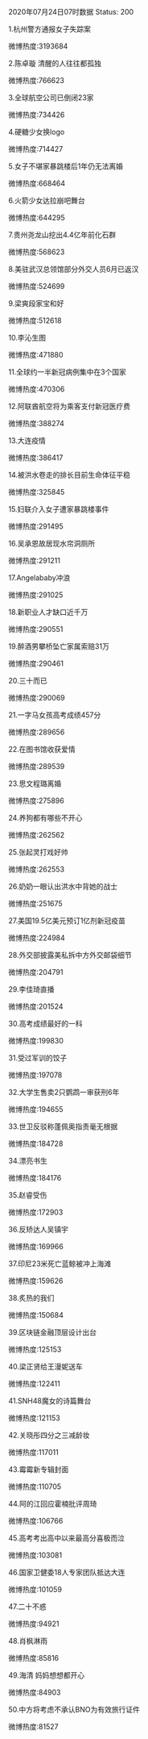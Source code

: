 2020年07月24日07时数据
Status: 200

1.杭州警方通报女子失踪案

微博热度:3193684

2.陈卓璇 清醒的人往往都孤独

微博热度:766623

3.全球航空公司已倒闭23家

微博热度:734426

4.硬糖少女换logo

微博热度:714427

5.女子不堪家暴跳楼后1年仍无法离婚

微博热度:668464

6.火箭少女达拉崩吧舞台

微博热度:644295

7.贵州尧龙山挖出4.4亿年前化石群

微博热度:568623

8.美驻武汉总领馆部分外交人员6月已返汉

微博热度:524699

9.梁爽段家宝和好

微博热度:512618

10.李沁生图

微博热度:471880

11.全球约一半新冠病例集中在3个国家

微博热度:470306

12.阿联酋航空将为乘客支付新冠医疗费

微博热度:388274

13.大连疫情

微博热度:386417

14.被洪水卷走的排长目前生命体征平稳

微博热度:325845

15.妇联介入女子遭家暴跳楼事件

微博热度:291495

16.吴承恩故居现水帘洞厕所

微博热度:291211

17.Angelababy冲浪

微博热度:291025

18.新职业人才缺口近千万

微博热度:290551

19.醉酒男攀桥坠亡家属索赔31万

微博热度:290461

20.三十而已

微博热度:290069

21.一字马女孩高考成绩457分

微博热度:289656

22.在图书馆收获爱情

微博热度:289539

23.思文程璐离婚

微博热度:275896

24.养狗都有哪些不开心

微博热度:262562

25.张起灵打戏好帅

微博热度:262553

26.奶奶一眼认出洪水中背她的战士

微博热度:251675

27.美国19.5亿美元预订1亿剂新冠疫苗

微博热度:224984

28.外交部披露美私拆中方外交邮袋细节

微博热度:204791

29.李佳琦直播

微博热度:201524

30.高考成绩最好的一科

微博热度:199830

31.受过军训的饺子

微博热度:197078

32.大学生售卖2只鹦鹉一审获刑6年

微博热度:194655

33.世卫反驳称蓬佩奥指责毫无根据

微博热度:184728

34.漂亮书生

微博热度:184176

35.赵睿受伤

微博热度:172903

36.反矫达人吴镇宇

微博热度:169966

37.印尼23米死亡蓝鲸被冲上海滩

微博热度:159626

38.炙热的我们

微博热度:150684

39.区块链金融顶层设计出台

微博热度:125153

40.梁正贤给王漫妮送车

微博热度:122411

41.SNH48魔女的诗篇舞台

微博热度:121153

42.关晓彤四分之三减龄妆

微博热度:117011

43.霉霉新专辑封面

微博热度:110705

44.阿的江回应霍楠批评周琦

微博热度:106766

45.高考考出高中以来最高分喜极而泣

微博热度:103081

46.国家卫健委18人专家团队抵达大连

微博热度:101059

47.二十不惑

微博热度:94921

48.肖枫淋雨

微博热度:85816

49.海清 妈妈想想都开心

微博热度:84903

50.中方将考虑不承认BNO为有效旅行证件

微博热度:81527

